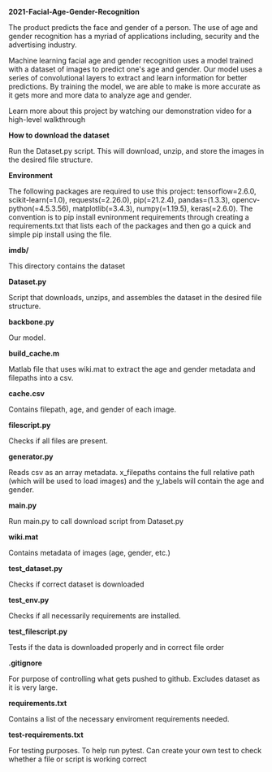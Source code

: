 **2021-Facial-Age-Gender-Recognition**

The product predicts the face and gender of a person.
The use of age and gender recognition has a myriad of
applications including, security and the advertising industry.

Machine learning facial age and gender recognition uses a model
trained with a dataset of images to predict one's age and gender.
Our model uses a series of convolutional layers to extract and learn
information for better predictions. By training the model, we are
able to make is more accurate as it gets more and more data to
analyze age and gender. 

Learn more about this project by watching our demonstration video
for a high-level walkthrough 

**How to download the dataset**

  Run the Dataset.py script. This will download, unzip, and
  store the images in the desired file structure.

**Environment**

  The following packages are required to use this project: 
  tensorflow=2.6.0, scikit-learn(=1.0), requests(=2.26.0),
  pip(=21.2.4), pandas=(1.3.3), opencv-python(=4.5.3.56),
  matplotlib(=3.4.3), numpy(=1.19.5), keras(=2.6.0).
  The convention is to pip install evnironment requirements through
  creating a requirements.txt that lists each of the packages and
  then go a quick and simple pip install using the file.

**imdb/**

  This directory contains the dataset

**Dataset.py**

  Script that downloads, unzips, and
  assembles the dataset in the desired file structure.

**backbone.py**

  Our model.

**build_cache.m**

  Matlab file that uses wiki.mat to extract the
  age and gender metadata and filepaths into a csv.

**cache.csv**

  Contains filepath, age, and gender of each image.

**filescript.py**

  Checks if all files are present.

**generator.py**

  Reads csv as an array metadata. x_filepaths contains the
  full relative path (which will be used to load images) and
  the y_labels will contain the age and gender.

**main.py**

  Run main.py to call download script from Dataset.py

**wiki.mat**

  Contains metadata of images (age, gender, etc.)

**test_dataset.py**

  Checks if correct dataset is downloaded 

**test_env.py**

  Checks if all necessarily requirements are installed.

**test_filescript.py**

  Tests if the data is downloaded properly and in correct file
  order

**.gitignore**

  For purpose of controlling what gets pushed to github. Excludes
  dataset as it is very large.

**requirements.txt**

  Contains a list of the necessary enviroment requirements needed.

**test-requirements.txt**

  For testing purposes. To help run pytest. Can create your own
  test to check whether a file or script is working correct